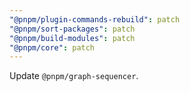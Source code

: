 ```yaml
---
"@pnpm/plugin-commands-rebuild": patch
"@pnpm/sort-packages": patch
"@pnpm/build-modules": patch
"@pnpm/core": patch
---
```


Update `@pnpm/graph-sequencer`.
